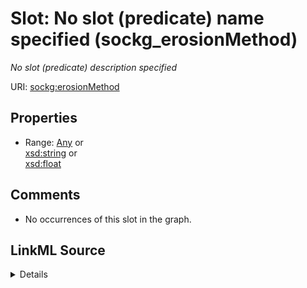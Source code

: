 

# Slot: No slot (predicate) name specified (sockg_erosionMethod)


_No slot (predicate) description specified_







URI: [sockg:erosionMethod](https://idir.uta.edu/sockg-ontology/docs/erosionMethod)



<!-- no inheritance hierarchy -->








## Properties

* Range: [Any](../classes/Any.md)&nbsp;or&nbsp;<br />[xsd:string](http://www.w3.org/2001/XMLSchema#string)&nbsp;or&nbsp;<br />[xsd:float](http://www.w3.org/2001/XMLSchema#float)





## Comments

* No occurrences of this slot in the graph.



## LinkML Source

<details>

```yaml
name: sockg_erosionMethod
description: No slot (predicate) description specified
title: No slot (predicate) name specified
comments:
- No occurrences of this slot in the graph.
from_schema: soc-kg
rank: 1000
slot_uri: sockg:erosionMethod
alias: sockg_erosionMethod
union_of:
- '{''domain'': ''sockg_WaterQualityArea''}'
- '{''domain'': ''sockg_WaterQualityConc''}'
- '{''domain'': ''sockg_WindErosionArea''}'
range: Any
any_of:
- range: string
- range: float

```
</details>